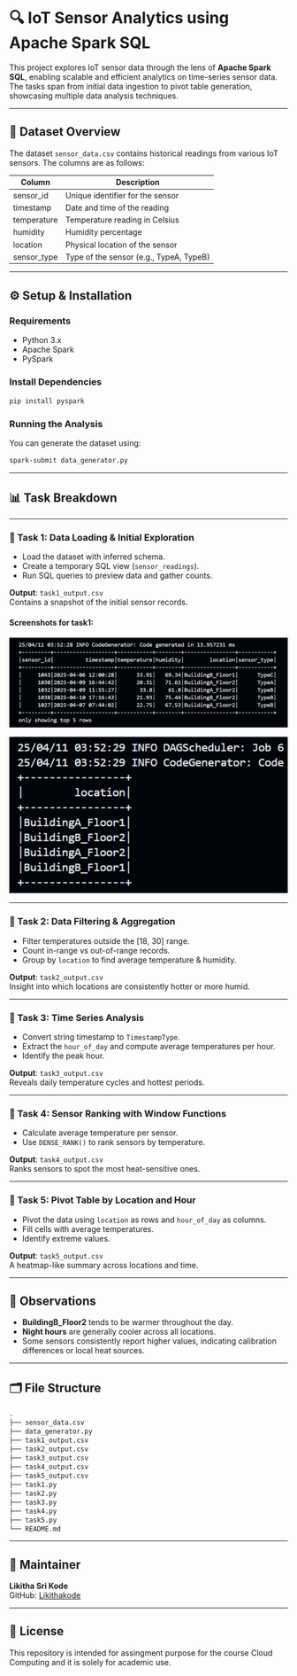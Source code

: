 # 🔍 IoT Sensor Analytics using Apache Spark SQL

This project explores IoT sensor data through the lens of **Apache Spark SQL**, enabling scalable and efficient analytics on time-series sensor data. The tasks span from initial data ingestion to pivot table generation, showcasing multiple data analysis techniques.

---

## 📘 Dataset Overview

The dataset `sensor_data.csv` contains historical readings from various IoT sensors. The columns are as follows:

| Column       | Description                                      |
|--------------|--------------------------------------------------|
| sensor_id    | Unique identifier for the sensor                 |
| timestamp    | Date and time of the reading                     |
| temperature  | Temperature reading in Celsius                   |
| humidity     | Humidity percentage                              |
| location     | Physical location of the sensor                  |
| sensor_type  | Type of the sensor (e.g., TypeA, TypeB)          |

---

## ⚙️ Setup & Installation

### Requirements

- Python 3.x
- Apache Spark
- PySpark

### Install Dependencies

```bash
pip install pyspark
```

### Running the Analysis

You can generate the dataset using:

```bash
spark-submit data_generator.py
```


---

## 📊 Task Breakdown

---

### 🔹 Task 1: Data Loading & Initial Exploration

- Load the dataset with inferred schema.
- Create a temporary SQL view (`sensor_readings`).
- Run SQL queries to preview data and gather counts.

**Output**: `task1_output.csv`  
Contains a snapshot of the initial sensor records.

#### Screenshots for task1:
![alt text](image.png)

![alt text](image-1.png)

---

### 🔹 Task 2: Data Filtering & Aggregation

- Filter temperatures outside the [18, 30] range.
- Count in-range vs out-of-range records.
- Group by `location` to find average temperature & humidity.

**Output**: `task2_output.csv`  
Insight into which locations are consistently hotter or more humid.

---

### 🔹 Task 3: Time Series Analysis

- Convert string timestamp to `TimestampType`.
- Extract the `hour_of_day` and compute average temperatures per hour.
- Identify the peak hour.

**Output**: `task3_output.csv`  
Reveals daily temperature cycles and hottest periods.

---

### 🔹 Task 4: Sensor Ranking with Window Functions

- Calculate average temperature per sensor.
- Use `DENSE_RANK()` to rank sensors by temperature.

**Output**: `task4_output.csv`  
Ranks sensors to spot the most heat-sensitive ones.

---

### 🔹 Task 5: Pivot Table by Location and Hour

- Pivot the data using `location` as rows and `hour_of_day` as columns.
- Fill cells with average temperatures.
- Identify extreme values.

**Output**: `task5_output.csv`  
A heatmap-like summary across locations and time.

---

## 📌 Observations

- **BuildingB_Floor2** tends to be warmer throughout the day.
- **Night hours** are generally cooler across all locations.
- Some sensors consistently report higher values, indicating calibration differences or local heat sources.

---

## 🗂 File Structure

```
.
├── sensor_data.csv
├── data_generator.py
├── task1_output.csv
├── task2_output.csv
├── task3_output.csv
├── task4_output.csv
├── task5_output.csv
├── task1.py
├── task2.py
├── task3.py
├── task4.py
├── task5.py
└── README.md
```

---

## 👤 Maintainer

**Likitha Sri Kode**  
GitHub: [Likithakode](https://github.com/Likithakode)  

---

## 🧾 License

This repository is intended for assingment purpose for the course Cloud Computing and it is solely for academic use. 
